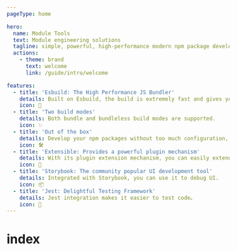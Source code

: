 ```yaml
---
pageType: home

hero:
  name: Module Tools
  text: Module engineering solutions
  tagline: simple, powerful, high-performance modern npm package development solution
  actions:
    - theme: brand
      text: welcome
      link: /guide/intro/welcome

features:
  - title: 'Esbuild: The High Performance JS Bundler'
    details: Built on Esbuild, the build is extremely fast and gives you the ultimate development experience.
    icon: 🚀
  - title: 'Two build modes'
    details: Both bundle and bundleless build modes are supported.
    icon: ✨
  - title: 'Out of the box'
    details: Develop your npm packages without too much configuration, with built-in presets covering a wide range of scenarios.
    icon: 🛠️
  - title: 'Extensible: Provides a powerful plugin mechanism'
    details: With its plugin extension mechanism, you can easily extend the capabilities of Module Tools.
    icon: 🎨
  - title: 'Storybook: The community popular UI development tool'
    details: Integrated with Storybook, you can use it to debug UI.
    icon: 📦
  - title: 'Jest: Delightful Testing Framework'
    details: Jest integration makes it easier to test code。
    icon: 📐
---
```

# index
